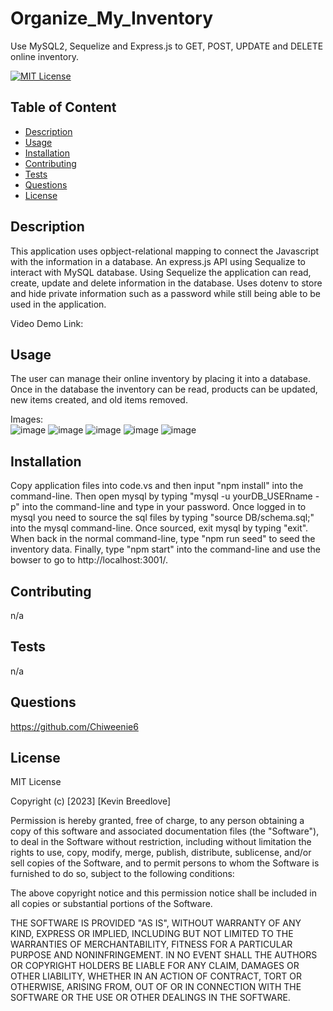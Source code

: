 # Organize_My_Inventory
Use MySQL2, Sequelize and Express.js to GET, POST, UPDATE and DELETE online inventory.

[![MIT License](https://img.shields.io/badge/License-MIT-blue)]((https://opensource.org/licenses/MIT))

## Table of Content
  - [Description](#Description)
  - [Usage](#Usage)
  - [Installation](#Installation)
  - [Contributing](#Contributing)
  - [Tests](#Tests)
  - [Questions](#Questions)
  - [License](#License)

## Description
  This application uses opbject-relational mapping to connect the Javascript with the information in a database. An express.js API using Sequalize to interact with MySQL database. Using Sequelize the application can read, create, update and delete information in the database. Uses dotenv to store and hide private information such as a password while still being able to be used in the application.
  
  Video Demo Link:  
  


## Usage
  The user can manage their online inventory by placing it into a database. Once in the database the inventory can be read, products can be updated, new items created, and old items removed.
  
  Images:  
  ![image](https://user-images.githubusercontent.com/113393706/220421738-f24c9771-0db2-4cb4-a6b3-c19b4b0a8b08.png)
  ![image](https://user-images.githubusercontent.com/113393706/220421850-ecdae470-bda2-458a-ac42-33dbe8932343.png)
  ![image](https://user-images.githubusercontent.com/113393706/220421966-af53d119-7cd3-4b54-8e3e-6cf31e180537.png)
  ![image](https://user-images.githubusercontent.com/113393706/220439817-28f812b1-cf87-4655-8d71-e533bbb67135.png)
  ![image](https://user-images.githubusercontent.com/113393706/220422234-dd7d4fbc-ac4a-42b1-9641-5f6dd65b30b9.png)

   
 



## Installation
  Copy application files into code.vs and then input "npm install" into the command-line. Then open mysql by typing "mysql -u yourDB_USERname -p" into the command-line and type in your password. Once logged in to mysql you need to source the sql files by typing "source DB/schema.sql;" into the mysql command-line. Once sourced, exit mysql by typing "exit". When back in the normal command-line, type "npm run seed" to seed the inventory data. Finally, type "npm start" into the command-line and use the bowser to go to http://localhost:3001/.

## Contributing
  n/a

## Tests
  n/a

## Questions
  https://github.com/Chiweenie6  

## License
  MIT License

Copyright (c) [2023] [Kevin Breedlove]

Permission is hereby granted, free of charge, to any person obtaining a copy
of this software and associated documentation files (the "Software"), to deal
in the Software without restriction, including without limitation the rights
to use, copy, modify, merge, publish, distribute, sublicense, and/or sell
copies of the Software, and to permit persons to whom the Software is
furnished to do so, subject to the following conditions:

The above copyright notice and this permission notice shall be included in all
copies or substantial portions of the Software.

THE SOFTWARE IS PROVIDED "AS IS", WITHOUT WARRANTY OF ANY KIND, EXPRESS OR
IMPLIED, INCLUDING BUT NOT LIMITED TO THE WARRANTIES OF MERCHANTABILITY,
FITNESS FOR A PARTICULAR PURPOSE AND NONINFRINGEMENT. IN NO EVENT SHALL THE
AUTHORS OR COPYRIGHT HOLDERS BE LIABLE FOR ANY CLAIM, DAMAGES OR OTHER
LIABILITY, WHETHER IN AN ACTION OF CONTRACT, TORT OR OTHERWISE, ARISING FROM,
OUT OF OR IN CONNECTION WITH THE SOFTWARE OR THE USE OR OTHER DEALINGS IN THE
SOFTWARE.

